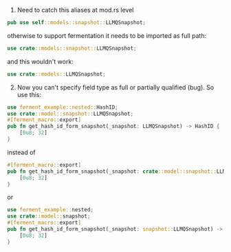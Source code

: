 1. Need to catch this aliases at mod.rs level
```rust
pub use self::models::snapshot::LLMQSnapshot;
```
otherwise to support fermentation it needs to be imported as full path:
```rust
use crate::models::snapshot::LLMQSnapshot;
```
and this wouldn't work:
```rust
use crate::models::LLMQSnapshot;
```
2. Now you can't specify field type as full or partially qualified (bug). So use this:
```rust
use ferment_example::nested::HashID;
use crate::model::snapshot::LLMQSnapshot;
#[ferment_macro::export]
pub fn get_hash_id_form_snapshot(_snapshot: LLMQSnapshot) -> HashID {
    [0u8; 32]
}
```
instead of
```rust
#[ferment_macro::export]
pub fn get_hash_id_form_snapshot(_snapshot: crate::model::snapshot::LLMQSnapshot) -> ferment_example::nested::HashID {
    [0u8; 32]
}
```
or
```rust
use ferment_example::nested;
use crate::model::snapshot;
#[ferment_macro::export]
pub fn get_hash_id_form_snapshot(_snapshot: snapshot::LLMQSnapshot) -> nested::HashID {
    [0u8; 32]
}
```